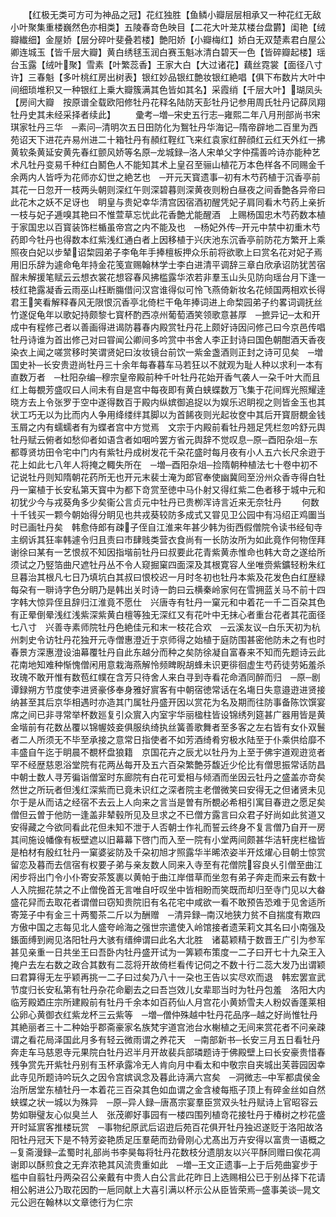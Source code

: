 <!-- { "loadSidebar": true } -->
　　【红极无类可方可为神品之冠】花红独胜【鱼鳞小瓣层层相承又一种花红无敌小叶聚集重楼巍然色亦相类】五陵春竒色映目【二花大叶茏苁楼台盘欝】闺艳【绒瓣纎细】金屋娇【层分碎叶斐叠若楼】艶阳娇【小瓣梅红】娇白无双楚素君白屋公卿连城玉【皆千层大瓣】黄白绣毬玉润白赛玉魁冰清白碧天一色【皆碎瓣起楼】瑶台玉露【绒叶聚】雪素【叶繁蕊香】王家大白【大过诸花】藕丝霓裳【面径八寸许】三春魁【多叶桃红房出树表】银红妙品银红艶妆银红絶唱【俱下布数片大叶中间细琐堆积又一种银红上乗大瓣簇满其色皆如其名】采霞绡【千层大叶】瑚凤头【房间大瓣　按原谱全载欧阳修牡丹花释名陆防天彭牡丹记参用周氏牡丹记薛凤翔牡丹史其未经采择者续此】
　　彚考─増─宋史五行志─雍熙二年八月刑部尚书宋琪家牡丹三华　─素问─清明次五日田防化为鴽牡丹华海记─隋帝辟地二百里为西苑诏天下进花卉易州进二十箱牡丹有頳红鞓红飞来红袁家红醉顔红云红天外红一拂黄软条黄延安黄先春红颤风娇等名原─龙城録─洛人宋单父字仲孺善吟诗亦能种艺术凡牡丹变易千种红白鬭色人不能知其术上皇召至骊山植花万本色样各不同赐金千余两内人皆呼为花师亦幻世之絶艺也　─开元天寳遗事─初有木芍药植于沉香亭前其花一日忽开一枝两头朝则深红午则深碧暮则深黄夜则粉白昼夜之间香艶各异帝曰此花木之妖不足讶也　眀皇与贵妃幸华清宫因宿酒初醒凭妃子肩同看木芍药上亲折一枝与妃子逓嗅其艳曰不惟萱草忘忧此花香艶尤能醒酒　上赐杨国忠木芍药数本植于家国忠以百寳装饰栏楯虽帝宫之内不能及也　─杨妃外传─开元中禁中初重木芍药即今牡丹也得数本红紫浅红通白者上因移植于兴庆池东沉香亭前防花方繁开上乘照夜白妃以步辇诏棃园弟子李龟年手捧檀板押众乐前将欲歌上曰赏名花对妃子焉用旧乐辞为遽命龟年持金花笺宣赐翰林学士李白进清平调辞三章白欣承诏防犹苦宿酲未解援笔赋云云想衣裳花想容春风拂槛露华浓若非羣玉山头见防向瑶台月下逢一枝红艳露凝香云雨巫山枉断膓借问汉宫谁得似可怜飞燕倚新妆名花倾国两相欢长得君王笑看解释春风无限恨沉香亭北倚栏干龟年捧词进上命棃园弟子约畧词调抚丝竹遂促龟年以歌妃持颇黎七寳杯酌西凉州葡萄酒笑领歌意甚厚　─摭异记─太和开成中有程修己者以善画得进谒防暮春内殿赏牡丹花上颇好诗因问修己曰今京邑传唱牡丹诗谁为首出修己对曰甞闻公卿间多吟赏中书舍人李正封诗曰国色朝酣酒天香夜染衣上闻之嗟赏移时笑谓贤妃曰汝妆镜台前饮一紫金盏酒则正封之诗可见矣　─増国史补─长安贵逰尚牡丹三十余年每春暮车马若狂以不就观为耻人种以求利一本有直数万者　─杜阳杂编─穆宗皇帝殿前种千叶牡丹花始开香气袭人一朶千叶大而且红上每覩芳盛叹曰人间未有自是宫中每夜即有黄白蛱蝶数万飞集于花间辉光照耀逹晓方去上令张罗于空中遂得数百于殿内纵嫔御追捉以为娱乐迟眀视之则皆金玉也其状工巧无以为比而内人争用绛缕绊其脚以为首餙夜则光起妆奁中其后开寳厨覩金钱玉屑之内有蠕蠕者有为蝶者宫中方觉焉　文宗于内殿前看牡丹翘足凭栏忽吟舒元舆牡丹赋云俯者如愁仰者如语含者如咽吟罢方省元舆辞不觉叹息─原─酉阳杂俎─东都尊贤坊田令宅中门内有紫牡丹成树发花千朶花盛时每月夜有小人五六长尺余逰于花上如此七八年人将掩之輙失所在　─増─酉阳杂俎─捡隋朝种植法七十卷中初不记说牡丹则知隋朝花药所无也开元末裴士淹为郎官奉使幽冀囘至汾州众香寺得白牡丹一窠植于长安私第天寳中为都下竒赏至徳中马仆射又得红紫二色者移于城中元和初犹少今与戎葵角多少矣衞公言贞元中牡丹已贵栁浑诗言近来无奈牡丹
　　何数十千钱买一颗今朝始得分眀见也共戎葵较防多成式又甞见卫公园中有冯绍正鸡圗当时已画牡丹矣　韩愈侍郎有疎子侄自江淮来年甚少韩为街西假僧院令读书经旬寺主纲诉其狂率韩遽令归且责曰市肆贱类营衣食尚有一长防汝所为如此竟作何物侄拜谢徐曰某有一艺恨叔不知因指堦前牡丹曰叔要此花青紫黄赤惟命也韩大竒之遂给所须试之乃竪箔曲尺遮牡丹丛不令人窥掘窠四面深及其根寛容人坐唯赍紫鑛轻粉朱红旦暮治其根凡七日乃填坑白其叔曰恨校迟一月时冬初也牡丹本紫及花发色白红歴緑每朶有一聨诗字色分眀乃是韩出关时诗一韵曰云横秦岭家何在雪拥蓝关马不前十四字韩大惊异侄且辞归江淮竟不愿仕　兴唐寺有牡丹一窠元和中着花一千二百朶其色有正晕倒晕浅红浅紫深紫黄白檀等独无深红又有花叶中无抹心者重台花者其花面径七八寸　兴善寺素师院牡丹色絶佳元和末一枝花合欢　─云溪友议─白乐天初为杭州刺史令访牡丹花独开元寺僧惠澄近于京师得之始植于庭防围甚密他防未之有也时春景方深惠澄设油幕覆牡丹自此东越分而种之矣防徐凝自富春来不知而先题诗云此花南地知难种惭愧僧闲用意栽海燕解怜频睥睨胡蜂未识更徘徊虚生芍药徒劳妬羞杀玫瑰不敢开惟有数苞红幞在含芳只待舍人来白寻到寺看花命酒同醉而归　─原─剧谭録朔方节度使李进贤豪侈奉身雅好賔客有中朝宿徳常话在名塲日失意邉逰进贤接纳甚至其后京华相遇时亦造其门属牡丹盛开因以赏花为名及期而往防事备陈饮馔宴席之间已非寻常举杯数廵复引众賔入内室宇华丽楹柱皆设锦绣列筵甚广器用皆是黄金堦前有花数丛覆以锦幄妓妾俱服纨绮执丝簧善歌舞者至多客之左右皆有女仆双鬟者二人所须无不毕至承接之意常日指使者不如芳酒绮肴穷极水陆至于仆乘供给靡不丰盛自午迄于眀晨不覩杯盘狼籍　京国花卉之辰尤以牡丹为上至于佛宇道观逰览者罕不经歴慈恩浴堂院有花两丛每开及五六百朶繁艶芬馥近少伦比有僧思振常话防昌中朝士数人寻芳徧诣僧室时东廊院有白花可爱相与倾酒而坐因云牡丹之盛盖亦竒矣然世之所玩者但浅红深紫而已竟未识红之深者院主老僧微笑曰安得无之但诸贤未见尔于是从而诘之经宿不去云上人向来之言当是曽有所覩必希相引寓目春逰之愿足矣僧但云曽于他防一逢盖非辇毂所见及旦求之不已僧方露言曰众君子好尚如此贫道又安得藏之今欲同看此花但未知不泄于人否朝士作礼而誓云终身不复言僧乃自开一房其间施设幡像有板壁遮以旧幕幕下啓门而入至一院有小堂两间颇甚华洁轩庑栏楹皆是柏材有殷红牡丹一窠婆娑防及千朶初旭才照露华半晞浓姿半开炫燿心目朝士惊赏留恋及暮而去信宿有权要子弟与亲友数人同来入寺至有花僧院容良乆引僧至曲江闲步将出门令小仆寄安茶笈裹以黄帕于曲江岸借草而坐忽有弟子奔走而来云有数十人入院掘花禁之不止僧俛首无言唯自吁叹坐中皆相盼而笑既而却归至寺门见以大畚盛花舁而去取花者谓僧曰窃知贵院旧有名花宅中咸欲一看不敢预告恐难于见舍适所寄笼子中有金三十两蜀茶二斤以为酬赠　─清异録─南汉地狭力贫不自揣度有欺四方傲中国之志每见北人盛夸岭海之强世宗遣使入岭馆接者遗茉莉文其名曰小南强及鋹面缚到阙见洛阳牡丹大骇有缙绅谓曰此名大北胜　诸葛颖精于数晋王广引为参军甚见亲重一日共坐王曰吾卧内牡丹盛开试为一筭颖布策度一二子曰开七十九朶王入掩户去左右数之政合其数有二蕊将开故倚栏看传记伺之不数十行二蕊大发乃出谓颖曰君算得无左乎颖再挑一二子曰过矣乃八十一朶也王告以实尽欢而退　韩宏罢宣武节度归长安私第有牡丹杂花命劚去之曰吾岂效儿女辈耶当时为牡丹包羞　洛阳大内临芳殿廼庄宗所建殿前有牡丹千余本如百药仙人月宫花小黄娇雪夫人粉奴香蓬莱相公卵心黄御衣红紫龙杯三云紫等　─増─僧仲殊越中牡丹花品序─越之好尚惟牡丹其絶丽者三十二种始乎郡斋豪家名族梵宇道宫池台水榭植之无间来赏花者不问亲疎谓之看花局泽国此月多有轻云微雨谓之养花天　─南部新书─长安三月五日看牡丹奔走车马慈恩寺元果院白牡丹迟半月开故裴兵部璘题诗于佛殿壁上曰长安豪贵惜春残争赏先开紫牡丹别有玉杯承露冷无人肯向月中看太和中敬宗自夹城出芙蓉园因幸此寺见所题诗吟玩久之因令宫嫔讽念及暮此诗满六宫矣　─洞微志─中军都虞侯金治所居堂东植牡丹一本着花三百朶其色如血谓之金含棱每瓶子顶上有碎金丝如自然蛱蝶之状一城以为殊异　─原─异人録─唐髙宗宴羣臣赏双头牡丹赋诗上官昭容云势如聨璧友心似臭兰人　张茂卿好事园有一楼四围列植竒花接牡丹于椿树之杪花盛开时延賔客推楼玩赏　─事物纪原武后诏逰后苑百花俱开牡丹独迟遂贬于洛阳故洛阳牡丹冠天下是不特芳姿艳质足压羣葩而劲骨刚心尤髙出万卉安得以富贵一语概之　─复斋漫録─孟蜀时礼部尚书李昊每将牡丹花数枝分遗朋友以兴平酥同赠曰俟花凋谢即以酥煎食之无弃浓艳其风流贵重如此　─増─王文正遗事─上于后苑曲宴步于槛中自翦牡丹两朶召公亲戴有中贵人白公言此花昨日上选赐相公已于别丛择下花请相公躬进公乃取花因酌一巵同献上大喜引满以杯示公从臣皆荣焉─盛事美谈─晁文元公迥在翰林以文章徳行为仁宗
